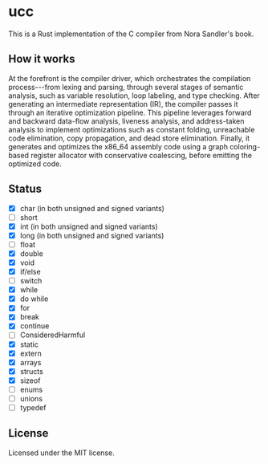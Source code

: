 # ucc

This is a Rust implementation of the C compiler from Nora Sandler's book.

## How it works

At the forefront is the compiler driver, which orchestrates the compilation process---from lexing and parsing, through several stages of semantic analysis, such as variable resolution, loop labeling, and type checking. After generating an intermediate representation (IR), the compiler passes it through an iterative optimization pipeline. This pipeline leverages forward and backward data-flow analysis, liveness analysis, and address-taken analysis to implement optimizations such as constant folding, unreachable code elimination, copy propagation, and dead store elimination. Finally, it generates and optimizes the x86_64 assembly code using a graph coloring-based register allocator with conservative coalescing, before emitting the optimized code.

## Status

- [x] char (in both unsigned and signed variants)
- [ ] short
- [x] int (in both unsigned and signed variants)
- [x] long (in both unsigned and signed variants)
- [ ] float
- [x] double
- [x] void
- [x] if/else
- [ ] switch
- [x] while
- [x] do while
- [x] for
- [x] break
- [x] continue
- [ ] ConsideredHarmful
- [x] static
- [x] extern
- [x] arrays
- [x] structs
- [x] sizeof
- [ ] enums
- [ ] unions
- [ ] typedef

## License

Licensed under the MIT license.